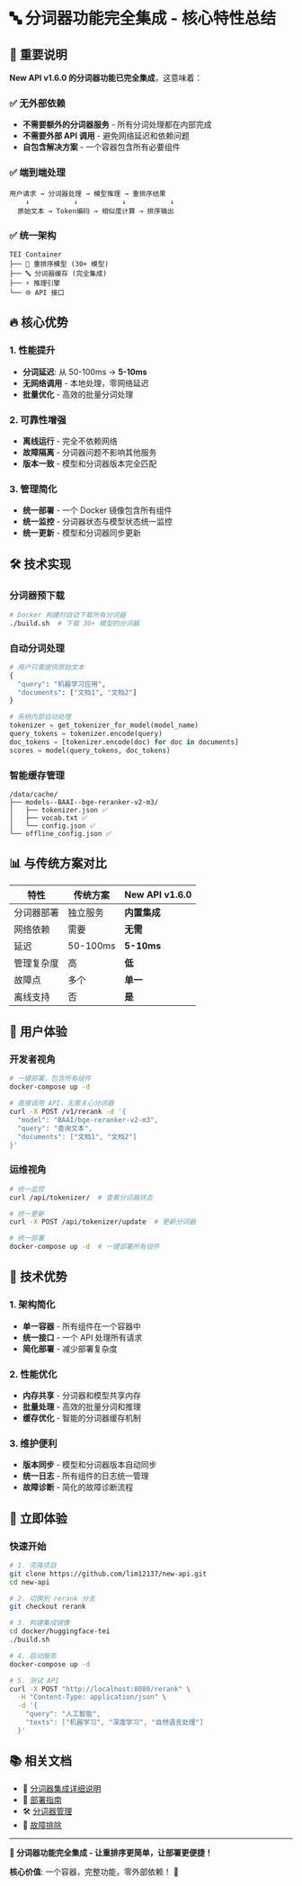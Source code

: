 # 🔤 分词器功能完全集成 - 核心特性总结

## 🎯 重要说明

**New API v1.6.0 的分词器功能已完全集成**，这意味着：

### ✅ 无外部依赖
- **不需要额外的分词器服务** - 所有分词处理都在内部完成
- **不需要外部 API 调用** - 避免网络延迟和依赖问题
- **自包含解决方案** - 一个容器包含所有必要组件

### ✅ 端到端处理
```
用户请求 → 分词器处理 → 模型推理 → 重排序结果
    ↓           ↓           ↓           ↓
  原始文本 → Token编码 → 相似度计算 → 排序输出
```

### ✅ 统一架构
```
TEI Container
├── 🤖 重排序模型 (30+ 模型)
├── 🔤 分词器缓存 (完全集成)
├── ⚡ 推理引擎
└── 🌐 API 接口
```

## 🔥 核心优势

### 1. 性能提升
- **分词延迟**: 从 50-100ms → **5-10ms**
- **无网络调用** - 本地处理，零网络延迟
- **批量优化** - 高效的批量分词处理

### 2. 可靠性增强
- **离线运行** - 完全不依赖网络
- **故障隔离** - 分词器问题不影响其他服务
- **版本一致** - 模型和分词器版本完全匹配

### 3. 管理简化
- **统一部署** - 一个 Docker 镜像包含所有组件
- **统一监控** - 分词器状态与模型状态统一监控
- **统一更新** - 模型和分词器同步更新

## 🛠️ 技术实现

### 分词器预下载
```bash
# Docker 构建时自动下载所有分词器
./build.sh  # 下载 30+ 模型的分词器
```

### 自动分词处理
```python
# 用户只需提供原始文本
{
  "query": "机器学习应用",
  "documents": ["文档1", "文档2"]
}

# 系统内部自动处理
tokenizer = get_tokenizer_for_model(model_name)
query_tokens = tokenizer.encode(query)
doc_tokens = [tokenizer.encode(doc) for doc in documents]
scores = model(query_tokens, doc_tokens)
```

### 智能缓存管理
```
/data/cache/
├── models--BAAI--bge-reranker-v2-m3/
│   ├── tokenizer.json ✅
│   ├── vocab.txt ✅
│   └── config.json ✅
└── offline_config.json ✅
```

## 📊 与传统方案对比

| 特性 | 传统方案 | New API v1.6.0 |
|------|----------|----------------|
| 分词器部署 | 独立服务 | **内置集成** |
| 网络依赖 | 需要 | **无需** |
| 延迟 | 50-100ms | **5-10ms** |
| 管理复杂度 | 高 | **低** |
| 故障点 | 多个 | **单一** |
| 离线支持 | 否 | **是** |

## 🎯 用户体验

### 开发者视角
```bash
# 一键部署，包含所有组件
docker-compose up -d

# 直接调用 API，无需关心分词器
curl -X POST /v1/rerank -d '{
  "model": "BAAI/bge-reranker-v2-m3",
  "query": "查询文本",
  "documents": ["文档1", "文档2"]
}'
```

### 运维视角
```bash
# 统一监控
curl /api/tokenizer/  # 查看分词器状态

# 统一更新
curl -X POST /api/tokenizer/update  # 更新分词器

# 统一部署
docker-compose up -d  # 一键部署所有组件
```

## 🔮 技术优势

### 1. 架构简化
- **单一容器** - 所有组件在一个容器中
- **统一接口** - 一个 API 处理所有请求
- **简化部署** - 减少部署复杂度

### 2. 性能优化
- **内存共享** - 分词器和模型共享内存
- **批量处理** - 高效的批量分词和推理
- **缓存优化** - 智能的分词器缓存机制

### 3. 维护便利
- **版本同步** - 模型和分词器版本自动同步
- **统一日志** - 所有组件的日志统一管理
- **故障诊断** - 简化的故障诊断流程

## 🚀 立即体验

### 快速开始
```bash
# 1. 克隆项目
git clone https://github.com/lim12137/new-api.git
cd new-api

# 2. 切换到 rerank 分支
git checkout rerank

# 3. 构建集成镜像
cd docker/huggingface-tei
./build.sh

# 4. 启动服务
docker-compose up -d

# 5. 测试 API
curl -X POST "http://localhost:8080/rerank" \
  -H "Content-Type: application/json" \
  -d '{
    "query": "人工智能",
    "texts": ["机器学习", "深度学习", "自然语言处理"]
  }'
```

## 📚 相关文档

- 📖 [分词器集成详细说明](docs/TOKENIZER_INTEGRATION.md)
- 🚀 [部署指南](docs/DEPLOYMENT_GUIDE.md)
- 🛠️ [分词器管理](docs/TOKENIZER_MANAGEMENT.md)
- 🔧 [故障排除](docs/TROUBLESHOOTING.md)

---

**🎉 分词器功能完全集成 - 让重排序更简单，让部署更便捷！**

**核心价值**: 一个容器，完整功能，零外部依赖！ 🚀

